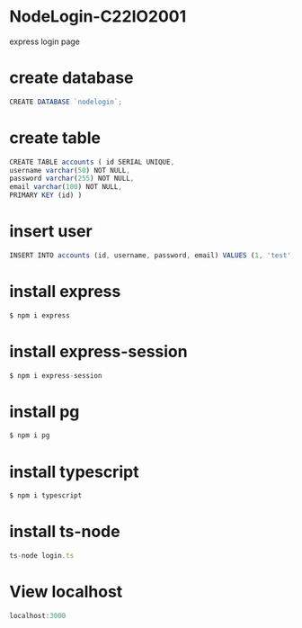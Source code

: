 # NodeLogin-C22IO2001
express login page

# create database
```javascript
CREATE DATABASE `nodelogin`;
```
# create table 
``` javascript
CREATE TABLE accounts ( id SERIAL UNIQUE, 
username varchar(50) NOT NULL, 
password varchar(255) NOT NULL, 
email varchar(100) NOT NULL, 
PRIMARY KEY (id) ) 
```
# insert user
```javascript
INSERT INTO accounts (id, username, password, email) VALUES (1, 'test', 'test', 'test@test.com');
```
# install express
```javascript
$ npm i express
```
# install express-session
```javascript
$ npm i express-session
```
# install pg
```javascript
$ npm i pg
```
# install typescript
```javascript
$ npm i typescript
```
# install ts-node
```javascript
ts-node login.ts
```
# View localhost
```javascript
localhost:3000
```
